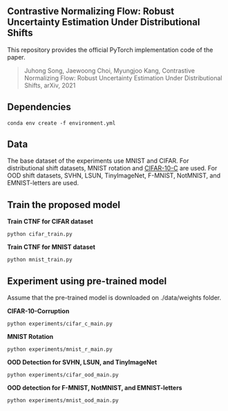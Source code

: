 
## Contrastive Normalizing Flow: Robust Uncertainty Estimation Under Distributional Shifts
This repository provides the official PyTorch implementation code of the paper.

> Juhong Song, Jaewoong Choi, Myungjoo Kang, Contrastive Normalizing Flow: Robust Uncertainty Estimation Under Distributional Shifts, arXiv, 2021

## Dependencies

	conda env create -f environment.yml

## Data

The base dataset of the experiments use MNIST and CIFAR.
For distributional shift datasets, MNIST rotation and [CIFAR-10-C](https://zenodo.org/record/2535967) are used.
For OOD shift datasets, SVHN, LSUN, TinyImageNet, F-MNIST, NotMNIST, and EMNIST-letters are used.

## Train the proposed model

**Train CTNF for CIFAR dataset**

	python cifar_train.py

**Train CTNF for MNIST dataset**

	python mnist_train.py

## Experiment using pre-trained model

Assume that the pre-trained model is downloaded on ./data/weights folder.

**CIFAR-10-Corruption**

	python experiments/cifar_c_main.py 

**MNIST Rotation**

	python experiments/mnist_r_main.py

**OOD Detection for SVHN, LSUN, and TinyImageNet**

	python experiments/cifar_ood_main.py

**OOD detection for F-MNIST, NotMNIST, and EMNIST-letters**

	python experiments/mnist_ood_main.py

